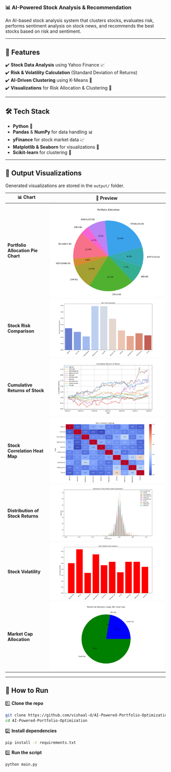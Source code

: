### **📊 AI-Powered Stock Analysis & Recommendation**

An AI-based stock analysis system that clusters stocks, evaluates risk, performs sentiment analysis on stock news, and recommends the best stocks based on risk and sentiment.

---

## 🚀 **Features**

✔️ **Stock Data Analysis** using Yahoo Finance 📈  
✔️ **Risk & Volatility Calculation** (Standard Deviation of Returns)  
✔️ **AI-Driven Clustering** using K-Means 🤖  
✔️ **Visualizations** for Risk Allocation & Clustering 🎨

---

## 🛠 **Tech Stack**

- **Python** 🐍
- **Pandas** & **NumPy** for data handling 📊
- **yFinance** for stock market data 📈
- **Matplotlib & Seaborn** for visualizations 🎨
- **Scikit-learn** for clustering 🤖

---

## 📸 **Output Visualizations**

Generated visualizations are stored in the `output/` folder.

| 📊 Chart                           | 📸 Preview                                     |
| ---------------------------------- | ---------------------------------------------- |
| **Portfolio Allocation Pie Chart** | ![Portfolio Allocation](Output/1.png)          |
| **Stock Risk Comparison**          | ![Stock Risk Comparison](Output/2.png)         |
| **Cumulative Returns of Stock**    | ![Cumulative Returns of Stock](Output/3.png)   |
| **Stock Correlation Heat Map**     | ![Stock Correlation Heat Map](Output/4.png)    |
| **Distribution of Stock Returns**  | ![Distribution of Stock Returns](Output/5.png) |
| **Stock Volatility**               | ![Stock Volatility](Output/6.png)              |
| **Market Cap Allocation**          | ![Market Cap Allocation](Output/7.png)         |

---

## 🔧 **How to Run**

1️⃣ **Clone the repo**

```sh
git clone https://github.com/vishaal-d/AI-Powered-Portfolio-Optimization.git
cd AI-Powered-Portfolio-Optimization
```

2️⃣ **Install dependencies**

```sh
pip install -r requirements.txt
```

3️⃣ **Run the script**

```sh
python main.py
```
